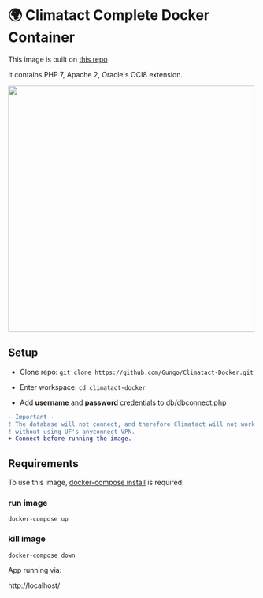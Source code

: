 # 🌍 Climatact Complete Docker Container

This image is built on [this repo](https://github.com/AminMkh/docker-php7-oci8-apache)

It contains PHP 7, Apache 2, Oracle's OCI8 extension.


<img src="https://i.imgur.com/L0001P9.png" width="500">

## Setup
- Clone repo: ```git clone https://github.com/Gungo/Climatact-Docker.git```

- Enter workspace: ```cd climatact-docker```

- Add **username** and **password** credentials to db/dbconnect.php

```diff
- Important -
! The database will not connect, and therefore Climatact will not work properly, 
! without using UF's anyconnect VPN. 
+ Connect before running the image.
``` 

## Requirements

To use this image, [docker-compose install](https://docs.docker.com/compose/) is required:

### run image
```
docker-compose up
```

### kill image

```
docker-compose down
```


App running via:

http://localhost/

